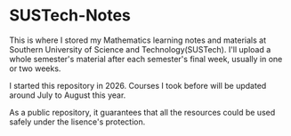 # SUSTech-Notes

This is where I stored my Mathematics learning notes and materials at Southern University of Science and Technology(SUSTech). I'll upload a whole semester's material after each semester's final week, usually in one or two weeks.

I started this repository in 2026. Courses I took before will be updated around July to August this year.

As a public repository, it guarantees that all the resources could be used safely under the lisence's protection.
